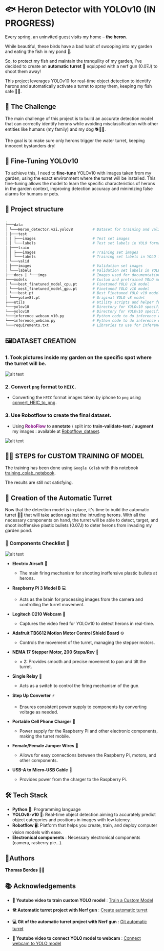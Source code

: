 # 🐟 Heron Detector with YOLOv10 (IN PROGRESS)

Every spring, an uninvited guest visits my home – **the heron**. 

While beautiful, these birds have a bad habit of swooping into my garden and eating the fish in my pond 🐠. 

So, to protect my fish and maintain the tranquility of my garden, I've decided to create an **automatic turret** 🤖 equipped with a nerf gun (0.07J) to shoot them away!


This project leverages YOLOv10 for real-time object detection to identify herons and automatically activate a turret to spray them, keeping my fish safe 🐠💧.

## 🎯 The Challenge

The main challenge of this project is to build an accurate detection model that can correctly identify herons while avoiding misclassification with other entities like humans (my family) and my dog 🐕🚶‍♂️. 

The goal is to make sure only herons trigger the water turret, keeping innocent bystanders dry!

## 🤖 Fine-Tuning YOLOv10

To achieve this, I need to **fine-tune** YOLOv10 with images taken from my garden, using the exact environment where the turret will be installed. This fine-tuning allows the model to learn the specific characteristics of herons in the garden context, improving detection accuracy and minimizing false alarms for humans or pets.

## 📁 Project structure

```bash
.
├───data 
│ └───Heron_detector.v2i.yolov8         # Dataset for training and validation 
│ ├───test 
│ │ ├───images                          # Test set images
│ │ └───labels                          # Test set labels in YOLO format
│ ├───train 
│ │ ├───images                          # Training set images 
│ │ └───labels                          # Training set labels in YOLO format 
│ └───valid 
│ ├───images                            # Validation set images 
│ └───labels                            # Validation set labels in YOLO format 
├───docs │ └───imgs                     # Images used for documentation and project overview 
├───models                              # Custom and pretrained YOLO models for training
│ └───best_finetuned_model_cpu.pt       # Finetuned YOLO v10 model
│ └───best_finetuned_model_gpu.pt       # Finetuned YOLO v10 model 
│ └───best.pt                           # Best Finetuned YOLO v10 model
│ └───yolov8l.pt                        # Original YOLO v8 model  
├───utils                               # Utility scripts and helper functions for data processing, conversion, etc. 
└───yolov10                             # Directory for YOLOv10 specific assets and scripts
└───yolov10                             # Directory for YOLOv10 specific assets and scripts
└───inference_webcam_v10.py             # Python code to do inference on webcam with YOLOv10 finetuned model
└───inference_webcam.py                 # Python code to do inference on webcam with YOLOv8
└───requirements.txt                    # Libraries to use for inference on webcam
```
## 🖼️DATASET CREATION

### 1. Took pictures inside my garden on the specific spot where the turret will be.

![alt text](docs/imgs/original_img.jpg)

### 2. Convert `png` format to `HEIC`.

- Converting the `HEIC` format images taken by iphone to `png` using [convert_HEIC_to_png](utils/convert_HEIC_to_png.py).

### 3. Use Robotflow to create the final dataset.

- Using <span style="color: purple;">**RoboFlow**</span> to **annotate** / split into **train-validate-test** / **augment** my images : available at [Robotflow_dataset](https://universe.roboflow.com/tarendrilworkshop/heron_detector-ooasg/dataset/2).

![alt text](docs/imgs/examples.png)

## 🏋️‍♂️ STEPS for CUSTOM TRAINING OF MODEL

The training has been done using `Google Colab` with this notebook [training_colab_notebook](https://colab.research.google.com/drive/1QLwyPCJ1VAqX1CHXClcsP32Uh7To-CbU?usp=sharing).

The results are still not satisfying.

## 🔧 Creation of the Automatic Turret

Now that the detection model is in place, it's time to build the automatic turret 🤖🔫 that will take action against the intruding herons. With all the necessary components on hand, the turret will be able to detect, target, and shoot inoffensive plastic bullets (0.07J) to deter herons from invading my garden pond.

### 🛒 Components Checklist 📝

![alt text](docs/imgs/turret_components.jpg)

- **Electric Airsoft** 🔫
    - The main firing mechanism for shooting inoffensive plastic bullets at herons.

- **Raspberry Pi 3 Model B** 💻
    - Acts as the brain for processing images from the camera and controlling the turret movement.

- **Logitech C210 Webcam** 📸
    - Captures the video feed for YOLOv10 to detect herons in real-time.

- **Adafruit TB6612 Motion Motor Control Shield Board** ⚙️
    - Controls the movement of the turret, managing the stepper motors.

- **NEMA 17 Stepper Motor, 200 Steps/Rev** 🔄
    - × 2: Provides smooth and precise movement to pan and tilt the turret.

- **Single Relay** 🔌
    - Acts as a switch to control the firing mechanism of the gun.

- **Step Up Converter** ⚡
    - Ensures consistent power supply to components by converting voltage as needed.

- **Portable Cell Phone Charger** 🔋
    - Power supply for the Raspberry Pi and other electronic components, making the turret mobile.

- **Female/Female Jumper Wires** 🔌
    - Allows for easy connections between the Raspberry Pi, motors, and other components.

- **USB-A to Micro-USB Cable** 🔌
    - Provides power from the charger to the Raspberry Pi.


## 🛠️ Tech Stack

- **Python** 🐍: Programming language
- **YOLOv8-v10** 🤖: Real-time object detection aiming to accurately predict object categories and positions in images with low latency.
- **Robotflow** 🖥️: Platform that helps you create, train, and deploy computer vision models with ease.
- **Electronical components** : Necessary electronical components (camera, rasberry pie...).

## 👥Authors

**Thomas Bordes** 🧑‍💻

## 📚 Acknowledgements
 
- **🎥 Youtube video to train custom YOLO model** : [Train a Custom Model](https://www.youtube.com/watch?v=29tnSxhB3CY&ab_channel=NicolaiNielsen)

- **🛠️ Automatic turret project with Nerf gun** : [Create automatic turret](https://www.hackster.io/hackershack/raspberry-pi-motion-tracking-gun-turret-77fb0b)

- **💻 Git of the automatic turret project with Nerf gun** : [Git automatic turret](https://github.com/HackerShackOfficial/Tracking-Turret)

- **📸 Youtube video to connect YOLO model to webcam** : [Connect webcam to YOLO model](https://www.youtube.com/watch?v=QV85eYOb7gk&ab_channel=Roboflow)